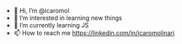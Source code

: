- 👋 Hi, I’m @icaromol
- 👀 I’m interested in learning new things
- 🌱 I’m currently learning JS 
- 📫 How to reach me https://linkedin.com/in/icaromolinari

<!---
icaromol/icaromol is a ✨ special ✨ repository because its `README.md` (this file) appears on your GitHub profile.
You can click the Preview link to take a look at your changes.
--->
